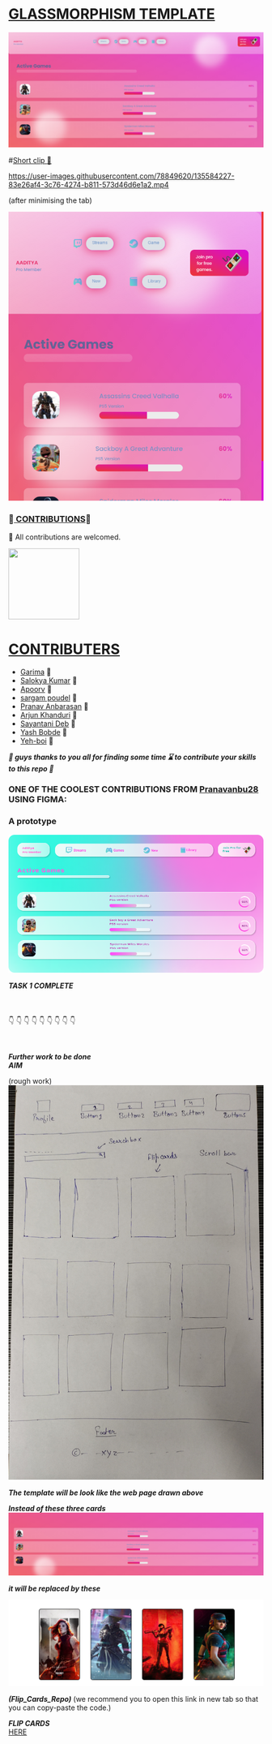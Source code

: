 


# <ins>GLASSMORPHISM TEMPLATE</ins> #

![](https://github.com/AADI-1331/glassmorphism-template/blob/file/static/images/ssupdate.png)

#<ins>Short clip :movie_camera:</ins>


https://user-images.githubusercontent.com/78849620/135584227-83e26af4-3c76-4274-b811-573d46d6e1a2.mp4

(after minimising the tab)

![](https://github.com/AADI-1331/glassmorphism-template/blob/file/static/images/ssupdatesink.png)

### :tada:<ins> CONTRIBUTIONS</ins>:tada: ###

:busts_in_silhouette: All contributions are welcomed.

<img src="https://tenor.com/view/ang-ku-kueh-girl-akkg-ang-ku-kueh-girl-and-friends-uob-united-overseas-bank-gif-15771643.gif" width="140" height="140" />

# <ins> CONTRIBUTERS </ins>
  * [Garima](https://github.com/Garima-7)                  :girl:
  * [Salokya Kumar](https://github.com/ksalokya)           :boy:
  * [Apoorv](https://github.com/apoorvcodes)               :boy:
  * [sargam poudel](https://github.com/sargam-poudel)      :boy:
  * [Pranav Anbarasan](https://github.com/Pranavanbu28)    :boy:
  * [Arjun Khanduri](https://github.com/arjun-khanduri)    :boy:
  * [Sayantani Deb](https://github.com/SayantaniDeb)       :girl:
  * [Yash Bobde](https://github.com/Yash-Bobde)            :boy:
  * [Yeh-boi](https://github.com/Yeh-boi)                  :boy:

***:gift: guys thanks to you all for finding some time :hourglass: to contribute your skills to this repo :gift:***

### ONE OF THE COOLEST CONTRIBUTIONS FROM  [Pranavanbu28](https://github.com/Pranavanbu28) USING FIGMA: ###
### A prototype ###

![](https://github.com/AADI-1331/glassmorphism-template/blob/file/wireframe/wireframe.png)



***TASK 1 COMPLETE***
<br/>
<br/>
<br/>
<br/>
:point_down:
:point_down:
:point_down:
:point_down:
:point_down:
:point_down:
:point_down:
:point_down:
:point_down:
<br/>
<br/>
<br/>

***Further work to be done***
<br/>***AIM***

(rough work)
![](https://github.com/AADI-1331/glassmorphism-template/blob/file/static/images/rough_work.jpg)



***The template will be look like the web page drawn above***

***Instead of these three cards***
![](https://github.com/AADI-1331/glassmorphism-template/blob/file/static/images/3.png)

***it will be replaced by these***

![](https://github.com/AADI-1331/glassmorphism-template/blob/file/static/images/mob.png)

***(Flip_Cards_Repo)***
(we recommend you to open this link in new tab so that you can copy-paste the code.)

***FLIP CARDS***
<br/>
[HERE](https://github.com/AADI-1331/Flip_Cards_Using_htm_and_css)


